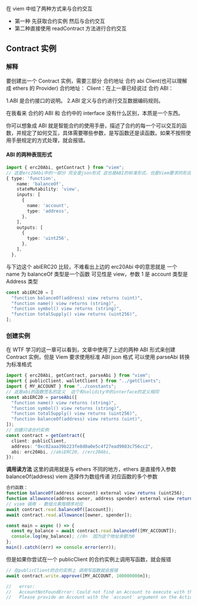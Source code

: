在 viem 中给了两种方式来与合约交互

- 第一种 先获取合约实例 然后与合约交互
- 第二种直接使用 readContract 方法进行合约交互

## Contract 实例

### 解释

要创建出一个 Contract 实例，需要三部分 合约地址 合约 abi Client(也可以理解成 ethers 的 Provider)
合约地址：
Client：在上一章已经说过
合约 ABI：

1.ABI 是合约接口的说明。
2.ABI 定义与合约进行交互数据编码规则。

在我看来 合约的 ABI 和 合约中的 interface 没有什么区别，本质是一个东西。

你可以想象成 ABI 就是智能合约的使用手册，描述了合约的每一个可以交互的函数，并规定了如何交互，具体需要哪些参数，是写函数还是读函数。如果不按照使用手册规定的方式处理，就会报错。

#### ABI 的两种表现形式

```ts
import { erc20Abi, getContract } from "viem";
// 这是erc20Abi中的一部分 完全是json形式 这也是ABI的标准形式，也是Viem要求的形式
{ type: 'function',
    name: 'balanceOf',
    stateMutability: 'view',
    inputs: [
      {
        name: 'account',
        type: 'address',
      },
    ],
    outputs: [
      {
        type: 'uint256',
      },
    ],
  },
```

与下边这个 abiERC20 比较，不难看出上边的 erc20Abi 中的意思就是 一个 name 为 balanceOf 类型是一个函数 可见性是 view，参数 1 是 account 类型是 Address 类型

```ts
const abiERC20 = [
  "function balanceOf(address) view returns (uint)",
  "function name() view returns (string)",
  "function symbol() view returns (string)",
  "function totalSupply() view returns (uint256)",
];
```

### 创建实例

在 WTF 学习的这一章可以看到，文章中使用了上述的两种 ABI 形式来创建 Contract 实例，但是 Viem 要求使用标准 ABI json 格式
可以使用 parseAbi 转换为标准格式

```ts
import { erc20Abi, getContract, parseAbi } from "viem";
import { publicClient, walletClient } from "../getClients";
import { MY_ACCOUNT } from "../constants";
// 这是abi的函数签名的定义  这个和solidity中的interface的定义相同
const abiERC20 = parseAbi([
  "function name() view returns (string)",
  "function symbol() view returns (string)",
  "function totalSupply() view returns (uint256)",
  "function balanceOf(address) view returns (uint)",
]);
// 创建只读合约实例
const contract = getContract({
  client: publicClient,
  address: "0xc02aaa39b223fe8d0a0e5c4f27ead9083c756cc2",
  abi: erc20Abi, //abiERC20, //erc20Abi,
});
```

**调用读方法**
这里的调用就是与 ethers 不同的地方，ethers 是直接传入参数 balanceOf(address)
viem 选择作为数组传递 对应函数的多个参数

```ts
合约函数：
function balanceOf(address account) external view returns (uint256);
function allowance(address owner, address spender) external view returns (uint256);
// viem 调用 - 数组元素按顺序对应
await contract.read.balanceOf([account]);
await contract.read.allowance([owner, spender]);
```

```ts
const main = async () => {
  const my_balance = await contract.read.balanceOf([MY_ACCOUNT]);
  console.log(my_balance); //0n  因为这个地址余额为0
};
main().catch((err) => console.error(err));
```

但是如果你尝试在一个 publicClient 的合约实例上调用写函数，就会报错

```ts
// 在publicClient的合约实例上 调用写函数就会报错
await contract.write.approve([MY_ACCOUNT, 100000000n]);

//   error:
//   AccountNotFoundError: Could not find an Account to execute with this Action.
//   Please provide an Account with the `account` argument on the Action, or by supplying an `account` to the Client.
```
